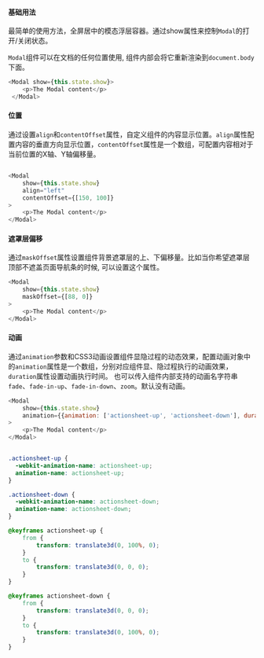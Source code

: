 #### 基础用法

最简单的使用方法，全屏居中的模态浮层容器。通过show属性来控制`Modal`的打开/关闭状态。

`Modal`组件可以在文档的任何位置使用, 组件内部会将它重新渲染到`document.body`下面。

```JavaScript
<Modal show={this.state.show}>
    <p>The Modal content</p>
 </Modal>
```

#### 位置

通过设置`align`和`contentOffset`属性，自定义组件的内容显示位置。`align`属性配置内容的垂直方向显示位置，`contentOffset`属性是一个数组，可配置内容相对于当前位置的X轴、Y轴偏移量。

```JavaScript

<Modal
    show={this.state.show}
    align="left"
    contentOffset={[150, 100]}
>
    <p>The Modal content</p>
</Modal>
```

#### 遮罩层偏移

通过`maskOffset`属性设置组件背景遮罩层的上、下偏移量。比如当你希望遮罩层顶部不遮盖页面导航条的时候, 可以设置这个属性。

```JavaScript
<Modal
    show={this.state.show}
    maskOffset={[88, 0]}
>
    <p>The Modal content</p>
</Modal>
```

#### 动画

通过`animation`参数和CSS3动画设置组件显隐过程的动态效果，配置动画对象中的`animation`属性是一个数组，分别对应组件显、隐过程执行的动画效果，`duration`属性设置动画执行时间。
也可以传入组件内部支持的动画名字符串`fade`、`fade-in-up`、`fade-in-down`、`zoom`。默认没有动画。

```javascript
<Modal
    show={this.state.show}
    animation={{animation: ['actionsheet-up', 'actionsheet-down'], duration: 200}}
>
    <p>The Modal content</p>
</Modal>
```
```css

.actionsheet-up {
  -webkit-animation-name: actionsheet-up;
  animation-name: actionsheet-up;
}

.actionsheet-down {
  -webkit-animation-name: actionsheet-down;
  animation-name: actionsheet-down;
}

@keyframes actionsheet-up {
    from {
        transform: translate3d(0, 100%, 0);
    }
    to {
        transform: translate3d(0, 0, 0);
    }
}

@keyframes actionsheet-down {
    from {
        transform: translate3d(0, 0, 0);
    }
    to {
        transform: translate3d(0, 100%, 0);
    }
}
```